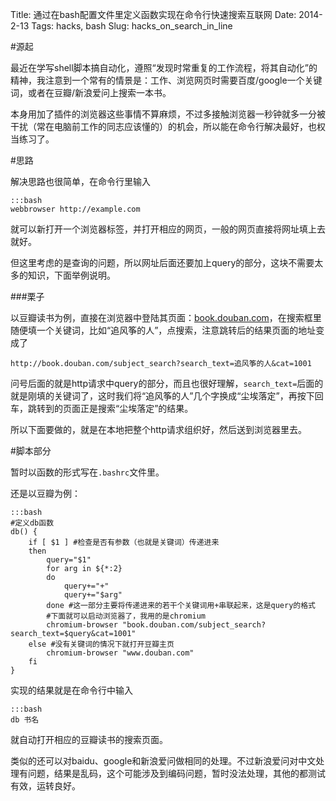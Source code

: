 Title: 通过在bash配置文件里定义函数实现在命令行快速搜索互联网
Date: 2014-2-13
Tags: hacks, bash
Slug: hacks_on_search_in_line

#源起

最近在学写shell脚本搞自动化，遵照“发现时常重复的工作流程，将其自动化”的精神，我注意到一个常有的情景是：工作、浏览网页时需要百度/google一个关键词，或者在豆瓣/新浪爱问上搜索一本书。

本身用加了插件的浏览器这些事情不算麻烦，不过多接触浏览器一秒钟就多一分被干扰（常在电脑前工作的同志应该懂的）的机会，所以能在命令行解决最好，也权当练习了。


#思路

解决思路也很简单，在命令行里输入

    :::bash
    webbrowser http://example.com

就可以新打开一个浏览器标签，并打开相应的网页，一般的网页直接将网址填上去就好。

但这里考虑的是查询的问题，所以网址后面还要加上query的部分，这块不需要太多的知识，下面举例说明。

###栗子

以豆瓣读书为例，直接在浏览器中登陆其页面：[book.douban.com](http://book.douban.com)，在搜索框里随便填一个关键词，比如“追风筝的人”，点搜索，注意跳转后的结果页面的地址变成了

    http://book.douban.com/subject_search?search_text=追风筝的人&cat=1001

问号后面的就是http请求中query的部分，而且也很好理解，`search_text=`后面的就是刚填的关键词了，这时我们将“追风筝的人”几个字换成“尘埃落定”，再按下回车，跳转到的页面正是搜索“尘埃落定”的结果。

所以下面要做的，就是在本地把整个http请求组织好，然后送到浏览器里去。

#脚本部分

暂时以函数的形式写在`.bashrc`文件里。

还是以豆瓣为例：

    :::bash
    #定义db函数
    db() {
        if [ $1 ] #检查是否有参数（也就是关键词）传递进来
        then 
            query="$1"
            for arg in ${*:2}
            do
                query+="+"
                query+="$arg"
            done #这一部分主要将传递进来的若干个关键词用+串联起来，这是query的格式
            #下面就可以启动浏览器了，我用的是chromium
            chromium-browser "book.douban.com/subject_search?search_text=$query&cat=1001"
        else #没有关键词的情况下就打开豆瓣主页
            chromium-browser "www.douban.com"
        fi
    }
实现的结果就是在命令行中输入

    :::bash
    db 书名 

就自动打开相应的豆瓣读书的搜索页面。

类似的还可以对baidu、google和新浪爱问做相同的处理。不过新浪爱问对中文处理有问题，结果是乱码，这个可能涉及到编码问题，暂时没法处理，其他的都测试有效，运转良好。

